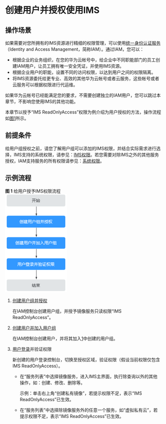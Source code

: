 # 创建用户并授权使用IMS<a name="ims_01_0414"></a>

## 操作场景<a name="section4602613232"></a>

如果需要对您所拥有的IMS资源进行精细的权限管理，可以使用[统一身份认证服务](https://support.huaweicloud.com/usermanual-iam/iam_01_0001.html)（Identity and Access Management，简称IAM）。通过IAM，您可以：

-   根据企业的业务组织，在您的华为云帐号中，给企业中不同职能部门的员工创建IAM用户，让员工拥有唯一安全凭证，并使用IMS资源。
-   根据企业用户的职能，设置不同的访问权限，以达到用户之间的权限隔离。
-   将IMS资源委托给更专业、高效的其他华为云帐号或者云服务，这些帐号或者云服务可以根据权限进行代运维。

如果华为云帐号已经能满足您的要求，不需要创建独立的IAM用户，您可以跳过本章节，不影响您使用IMS的其他功能。

本章节以授予“IMS ReadOnlyAccess”权限为例介绍为用户授权的方法，操作流程如[图1](#fig5293113815405)所示。

## 前提条件<a name="section16697112253"></a>

给用户组授权之前，请您了解用户组可以添加的IMS权限，并结合实际需求进行选择，IMS支持的系统权限，请参见：[IMS权限](https://support.huaweicloud.com/productdesc-ims/ims_01_0009.html#section0)。若您需要对除IMS之外的其他服务授权，IAM支持服务的所有权限请参见：[系统权限](https://support.huaweicloud.com/usermanual-permissions/iam_01_0001.html)。

## 示例流程<a name="section850121112517"></a>

**图 1**  给用户授予IMS权限流程<a name="fig5293113815405"></a>  
![](figures/给用户授予IMS权限流程.png "给用户授予IMS权限流程")

1.  <a name="li2021991142518"></a>[创建用户组并授权](https://support.huaweicloud.com/usermanual-iam/iam_03_0001.html)

    在IAM控制台创建用户组，并授予镜像服务只读权限“IMS ReadOnlyAccess”。

2.  [创建用户并加入用户组](https://support.huaweicloud.com/usermanual-iam/iam_02_0001.html)

    在IAM控制台创建用户，并将其加入[1](#li2021991142518)中创建的用户组。

3.  [用户登录](https://support.huaweicloud.com/usermanual-iam/iam_01_0552.html)并验证权限

    新创建的用户登录控制台，切换至授权区域，验证权限（假设当前权限仅包含IMS ReadOnlyAccess）。

    -   在“服务列表”中选择镜像服务，进入IMS主界面，执行除查询以外的其他操作，如：创建、修改、删除等。

        示例：单击右上角“创建私有镜像”，若提示权限不足，表示“IMS ReadOnlyAccess”已生效。

    -   在“服务列表”中选择除镜像服务外的任意一个服务，如“虚拟私有云”，若提示权限不足，表示“IMS ReadOnlyAccess”已生效。


